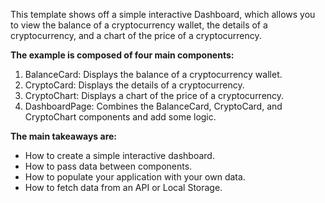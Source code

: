 This template shows off a simple interactive Dashboard, which allows you to
view the balance of a cryptocurrency wallet, the details of a cryptocurrency,
and a chart of the price of a cryptocurrency.

**The example is composed of four main components:**

1. BalanceCard: Displays the balance of a cryptocurrency wallet.
2. CryptoCard: Displays the details of a cryptocurrency.
3. CryptoChart: Displays a chart of the price of a cryptocurrency.
4. DashboardPage: Combines the BalanceCard, CryptoCard, and CryptoChart
   components and add some logic.

**The main takeaways are:**

-   How to create a simple interactive dashboard.
-   How to pass data between components.
-   How to populate your application with your own data.
-   How to fetch data from an API or Local Storage.
